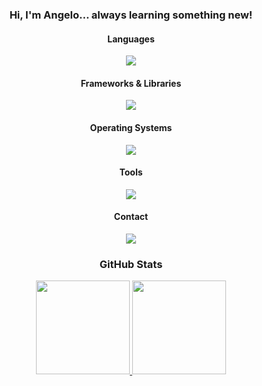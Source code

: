 <h3 align="center">Hi, I'm Angelo... always learning something new!</h3>

<h4 align="center">Languages</h4>
<p align="center">
  <a href="https://skillicons.dev">
    <img src="https://skillicons.dev/icons?i=python,rust"/>
  </a>
</p>

<h4 align="center">Frameworks & Libraries</h4>
<p align="center">
  <a href="https://skillicons.dev">
    <img src="https://skillicons.dev/icons?i=react,tailwindcss"/>
  </a>
</p>

<h4 align="center">Operating Systems</h4>
<p align="center">
  <a href="https://skillicons.dev">
    <img src="https://skillicons.dev/icons?i=linux,windows"/>
  </a>
</p>

<h4 align="center">Tools</h4>
<p align="center">
  <a href="https://skillicons.dev">
    <img src="https://skillicons.dev/icons?i=obsidian,neovim,vscode,anaconda,git,github"/>
  </a>
</p>

<h4 align="center">Contact</h4>
<p align="center">
  <a href="https://www.linkedin.com/in/angelo-lima-a53886231" target="_blank">
    <img src="https://skillicons.dev/icons?i=linkedin"/>
  </a>
</p>

<h3 align="center">GitHub Stats</h3>
<div align="center">
  <a href="https://github.com/Angelollima">
    <img height="150em" src="https://github-readme-stats.vercel.app/api?username=Angelollima&show_icons=true&theme=tokyonight&include_all_commits=true&count_private=true"/>
    <img height="150em" src="https://github-readme-stats.vercel.app/api/top-langs/?username=Angelollima&layout=compact&langs_count=7&theme=tokyonight"/>
  </a>
</div>
